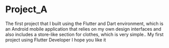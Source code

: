 # Project_A
The first project that I built using the Flutter and Dart environment, which is an Android mobile application that relies on my own design interfaces and also includes a store-like section for clothes, which is very simple.. My first project using Flutter Developer I hope you like it
